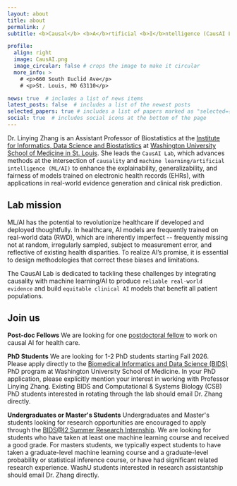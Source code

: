 ```yaml
---
layout: about
title: about
permalink: /
subtitle: <b>Causal</b> <b>A</b>rtificial <b>I</b>ntelligence (CausAI Lab)

profile:
  align: right
  image: CausAI.png
  image_circular: false # crops the image to make it circular
  more_info: >
    # <p>660 South Euclid Ave</p>
    # <p>St. Louis, MO 63110</p>

news: true  # includes a list of news items
latest_posts: false  # includes a list of the newest posts
selected_papers: true # includes a list of papers marked as "selected={true}"
social: true  # includes social icons at the bottom of the page
---
```

Dr. Linying Zhang is an Assistant Professor of Biostatistics at the [Institute for Informatics, Data Science and Biostatistics](https://i2db.wustl.edu) at [Washington University School of Medicine in St. Louis](https://medicine.wustl.edu). She leads the `CausAI Lab`, which advances methods at the intersection of `causality` and `machine learning/artificial intelligence (ML/AI)` to enhance the explainability, generalizability, and fairness of models trained on electronic health records (EHRs), with applications in real-world evidence generation and clinical risk prediction.

## Lab mission
ML/AI has the potential to revolutionize healthcare if developed and deployed thoughtfully. In healthcare, AI models are frequently trained on real-world data (RWD), which are inherently imperfect -- frequently missing not at random, irregularly sampled, subject to measurement error, and reflective of existing health disparities. To realize AI’s promise, it is essential to design methodologies that correct these biases and limitations.

The CausAI Lab is dedicated to tackling these challenges by integrating causality with machine learning/AI to produce `reliable real-world evidence` and build `equitable clinical AI` models that benefit all patient populations.

## Join us
**Post-doc Fellows** We are looking for one [postdoctoral fellow](https://linyingzhang.com/files/Postdoc.pdf) to work on causal AI for health care.

**PhD Students** We are looking for 1-2 PhD students starting Fall 2026. Please apply directly to the [Biomedical Informatics and Data Science (BIDS)](https://dbbs.wustl.edu/programs/biomedical-informatics-data-science/) PhD program at Washington University School of Medicine. In your PhD application, please explicitly mention your interest in working with Professor Linying Zhang. Existing BIDS and Computational & Systems Biology (CSB) PhD students interested in rotating through the lab should email Dr. Zhang directly.

**Undergraduates or Master's Students** Undergraduates and Master's students looking for research opportunities are encouraged to apply through the [BIDS@I2 Summer Research Internship](https://i2db.wustl.edu/education-programs/biomedical-informatics-and-data-science-internship/). We are looking for students who have taken at least one machine learning course and received a good grade. For masters students, we typically expect students to have taken a graduate-level machine learning course and a graduate-level probability or statistical inference course, or have had significant related research experience. WashU students interested in research assistantship should email Dr. Zhang directly.


